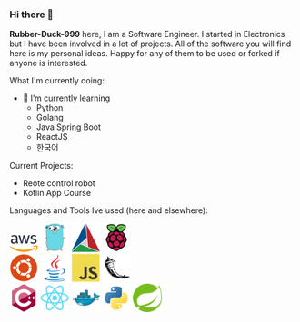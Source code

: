 ### Hi there 👋

**Rubber-Duck-999** here, I am a Software Engineer. I started in Electronics but I have been involved in a lot of projects. All of the software you will find here is my personal ideas. Happy for any of them to be used or forked if anyone is interested.

What I'm currently doing:

- 🌱 I’m currently learning
  - Python
  - Golang
  - Java Spring Boot
  - ReactJS
  - 한국어
 
Current Projects:
- Reote control robot
- Kotlin App Course

Languages and Tools Ive used (here and elsewhere):

<!DOCTYPE html>
<html>
<head>
    <link rel="stylesheet" href="style.css">
</head>
<body>
  <div class="row">
    <div class="column">
      <img src="icons/aws.png" style="width:10%">
      <img src="icons/golang.svg" style="width:10%">
      <img src="icons/cmake.svg" style="width:10%">
      <img src="icons/raspberrypi.svg" style="width:10%">
    </div>
    <div class="column">
      <img src="icons/ubuntu.svg" style="width:10%">
      <img src="icons/java.svg" style="width:10%">
      <img src="icons/javascript.svg" style="width:10%">
      <img src="icons/flask.svg" style="width:10%">
    </div>
    <div class="column">
      <img src="icons/cplusplus.svg" style="width:10%">
      <img src="icons/react.svg" style="width:10%">
      <img src="icons/docker.svg" style="width:10%">
      <img src="icons/python.svg" style="width:10%">
      <img src="icons/spring.svg" style="width:10%">
    </div>
  </div>
</body>

